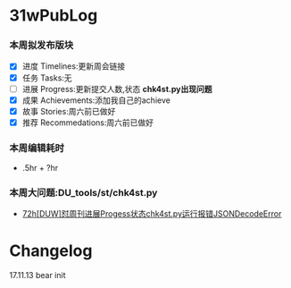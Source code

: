 # 31wPubLog
### 本周拟发布版块
- [x] 进度 Timelines:更新周会链接
- [x] 任务 Tasks:无
- [ ] 进展 Progress:更新提交人数,状态 **chk4st.py出现问题**
- [x] 成果 Achievements:添加我自己的achieve
- [x] 故事 Stories:周六前已做好
- [x] 推荐 Recommedations:周六前已做好

### 本周编辑耗时
- .5hr + ?hr

### 本周大问题:DU_tools/st/chk4st.py
- [72h[DUW]怼周刊进展Progess状态chk4st.py运行报错JSONDecodeError](https://github.com/DebugUself/du4proto/issues/291)

# Changelog
17.11.13 bear init